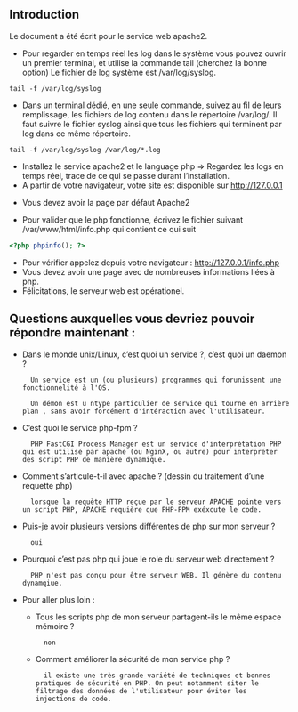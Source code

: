 ## Introduction
Le document a été écrit pour le service web apache2.

- Pour regarder en temps réel les log dans le système vous pouvez ouvrir un premier terminal, et utilise la commande tail (cherchez la bonne option) Le fichier de log système est /var/log/syslog.

`tail -f /var/log/syslog`
- Dans un terminal dédié, en une seule commande, suivez au fil de leurs remplissage, les fichiers de log contenu dans le répertoire /var/log/. Il faut suivre le fichier syslog ainsi que tous les fichiers qui terminent par log dans ce même répertoire.

`tail -f /var/log/syslog /var/log/*.log`
- Installez le service apache2 et le language php => Regardez les logs en temps réel, trace de ce qui se passe durant l’installation.
- A partir de votre navigateur, votre site est disponible sur http://127.0.0.1
* Vous devez avoir la page par défaut Apache2

* Pour valider que le php fonctionne, écrivez le fichier suivant /var/www/html/info.php qui contient ce qui suit
```php
<?php phpinfo(); ?>
```
* Pour vérifier appelez depuis votre navigateur :
http://127.0.0.1/info.php
* Vous devez avoir une page avec de nombreuses informations liées
à php.
* Félicitations, le serveur web est opérationel.

## Questions auxquelles vous devriez pouvoir répondre maintenant :
* Dans le monde unix/Linux, c’est quoi un service ?, c’est quoi un daemon ?

        Un service est un (ou plusieurs) programmes qui forunissent une fonctionnelité à l'OS.

        Un démon est u ntype particulier de service qui tourne en arrière plan , sans avoir forcément d'intéraction avec l'utilisateur.
* C’est quoi le service php-fpm ?

        PHP FastCGI Process Manager est un service d'interprétation PHP qui est utilisé par apache (ou NginX, ou autre) pour interpréter des script PHP de manière dynamique.
* Comment s’articule-t-il avec apache ? (dessin du traitement d’une requette php)

        lorsque la requète HTTP reçue par le serveur APACHE pointe vers un script PHP, APACHE requière que PHP-FPM exéxcute le code.
* Puis-je avoir plusieurs versions différentes de php sur mon serveur ?

        oui
* Pourquoi c’est pas php qui joue le role du serveur web directement ?

        PHP n'est pas conçu pour être serveur WEB. Il génère du contenu dynamqiue.
* Pour aller plus loin :
    * Tous les scripts php de mon serveur partagent-ils le même espace mémoire ?

            non
    * Comment améliorer la sécurité de mon service php ?

            il existe une très grande variété de techniques et bonnes pratiques de sécurité en PHP. On peut notamment siter le filtrage des données de l'utilisateur pour éviter les injections de code.